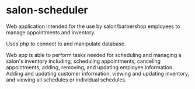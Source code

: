 # salon-scheduler
Web application intended for the use by salon/barbershop employees to manage appointments and inventory.

Uses php to connect to and manipulate database.

Web app is able to perform tasks needed for scheduling and managing a salon's inventory including, scheduling appointments, canceling appointments, adding, removing, and updating employee information. Adding and updating customer information, viewing and updating inventory, and viewing all schedules or individual schedules.
